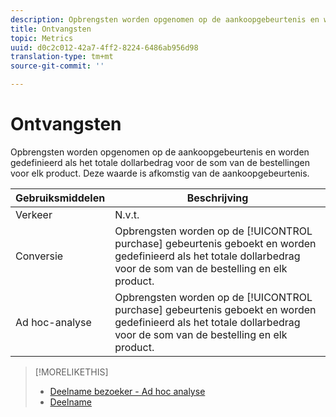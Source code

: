 ```yaml
---
description: Opbrengsten worden opgenomen op de aankoopgebeurtenis en worden gedefinieerd als het totale dollarbedrag voor de som van de bestellingen voor elk product. Deze waarde is afkomstig van de aankoopgebeurtenis.
title: Ontvangsten
topic: Metrics
uuid: d0c2c012-42a7-4ff2-8224-6486ab956d98
translation-type: tm+mt
source-git-commit: ''

---
```



# Ontvangsten

Opbrengsten worden opgenomen op de aankoopgebeurtenis en worden gedefinieerd als het totale dollarbedrag voor de som van de bestellingen voor elk product. Deze waarde is afkomstig van de aankoopgebeurtenis.

| Gebruiksmiddelen | Beschrijving |
|---|---|
| Verkeer | N.v.t. |
| Conversie | Opbrengsten worden op de [!UICONTROL purchase] gebeurtenis geboekt en worden gedefinieerd als het totale dollarbedrag voor de som van de bestelling en elk product. |
| Ad hoc-analyse | Opbrengsten worden op de [!UICONTROL purchase] gebeurtenis geboekt en worden gedefinieerd als het totale dollarbedrag voor de som van de bestelling en elk product. |

>[!MORELIKETHIS]
>
>* [Deelname bezoeker - Ad hoc analyse](/help/components/c-variables/c-metrics/metrics-visitor-participation.md)
>* [Deelname](/help/components/c-variables/c-metrics/metrics-participation.md)

